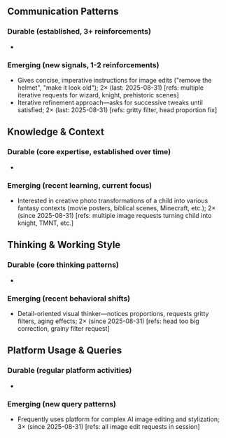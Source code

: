 ## Communication Patterns
### Durable (established, 3+ reinforcements)
- 

### Emerging (new signals, 1-2 reinforcements)
- Gives concise, imperative instructions for image edits ("remove the helmet", "make it look old"); 2× (last: 2025-08-31) [refs: multiple iterative requests for wizard, knight, prehistoric scenes]
- Iterative refinement approach—asks for successive tweaks until satisfied; 2× (last: 2025-08-31) [refs: gritty filter, head proportion fix]

## Knowledge & Context
### Durable (core expertise, established over time)
-

### Emerging (recent learning, current focus)
- Interested in creative photo transformations of a child into various fantasy contexts (movie posters, biblical scenes, Minecraft, etc.); 2× (since 2025-08-31) [refs: multiple image requests turning child into knight, TMNT, etc.]

## Thinking & Working Style
### Durable (core thinking patterns)
-

### Emerging (recent behavioral shifts)
- Detail-oriented visual thinker—notices proportions, requests gritty filters, aging effects; 2× (since 2025-08-31) [refs: head too big correction, grainy filter request]

## Platform Usage & Queries
### Durable (regular platform activities)
-

### Emerging (new query patterns)
- Frequently uses platform for complex AI image editing and stylization; 3× (since 2025-08-31) [refs: all image edit requests in session]
